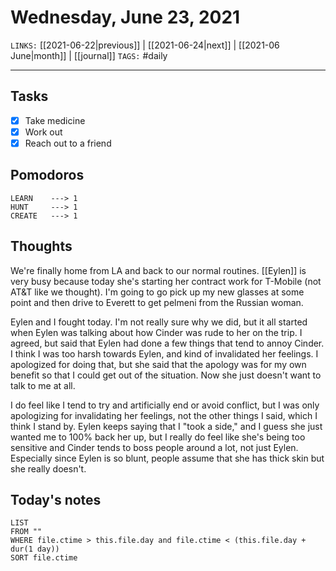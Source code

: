 # Wednesday, June 23, 2021
`LINKS:` [[2021-06-22|previous]] | [[2021-06-24|next]] |  [[2021-06 June|month]] | [[journal]] 
`TAGS:` #daily

---
## Tasks
- [x]  Take medicine
- [x]  Work out
- [x]  Reach out to a friend

## Pomodoros
```
LEARN    ---> 1
HUNT     ---> 1
CREATE   ---> 1
```

## Thoughts
We're finally home from LA and back to our normal routines. [[Eylen]] is very busy because today she's starting her contract work for T-Mobile (not AT&T like we thought). I'm going to go pick up my new glasses at some point and then drive to Everett to get pelmeni from the Russian woman. 

Eylen and I fought today. I'm not really sure why we did, but it all started when Eylen was talking about how Cinder was rude to her on the trip. I agreed, but said that Eylen had done a few things that tend to annoy Cinder. I think I was too harsh towards Eylen, and kind of invalidated her feelings. I apologized for doing that, but she said that the apology was for my own benefit so that I could get out of the situation. Now she just doesn't want to talk to me at all. 

I do feel like I tend to try and artificially end or avoid conflict, but I was only apologizing for invalidating her feelings, not the other things I said, which I think I stand by. Eylen keeps saying that I "took a side," and I guess she just wanted me to 100% back her up, but I really do feel like she's being too sensitive and Cinder tends to boss people around a lot, not just Eylen. Especially since Eylen is so blunt, people assume that she has thick skin but she really doesn't. 

## Today's notes
```dataview
LIST 
FROM ""
WHERE file.ctime > this.file.day and file.ctime < (this.file.day + dur(1 day))
SORT file.ctime
```
